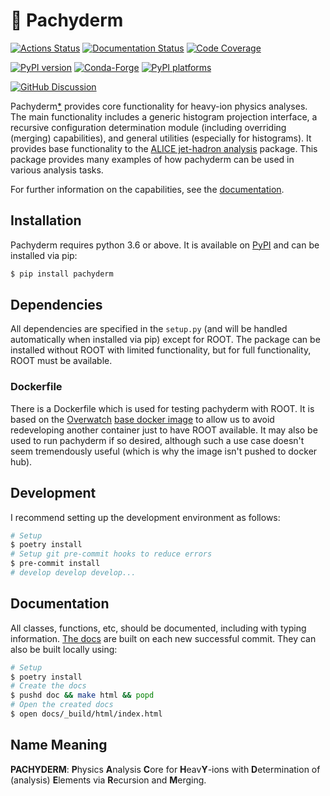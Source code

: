 # 🐘 Pachyderm

[![Actions Status][actions-badge]][actions-link]
[![Documentation Status][rtd-badge]][rtd-link]
[![Code Coverage][code-cov-badge]][code-cov-link]

[![PyPI version][pypi-version]][pypi-link]
[![Conda-Forge][conda-badge]][conda-link]
[![PyPI platforms][pypi-platforms]][pypi-link]

[![GitHub Discussion][github-discussions-badge]][github-discussions-link]

<!-- SPHINX-START -->

<!-- prettier-ignore-start -->
[actions-badge]:            https://github.com/raymondEhlers/pachyderm/workflows/CI/badge.svg
[actions-link]:             https://github.com/raymondEhlers/pachyderm/actions
[code-cov-link]:            https://codecov.io/gh/raymondEhlers/pachyderm
[code-cov-badge]:           https://codecov.io/gh/raymondEhlers/pachyderm/branch/main/graph/badge.svg
[conda-badge]:              https://img.shields.io/conda/vn/conda-forge/pachyderm
[conda-link]:               https://github.com/conda-forge/pachyderm-feedstock
[github-discussions-badge]: https://img.shields.io/static/v1?label=Discussions&message=Ask&color=blue&logo=github
[github-discussions-link]:  https://github.com/raymondEhlers/pachyderm/discussions
[pypi-link]:                https://pypi.org/project/pachyderm/
[pypi-platforms]:           https://img.shields.io/pypi/pyversions/pachyderm
[pypi-version]:             https://img.shields.io/pypi/v/pachyderm
[rtd-badge]:                https://readthedocs.org/projects/pachyderm-heavy-ion/badge/?version=latest
[rtd-link]:                 https://pachyderm-heavy-ion.readthedocs.io/en/latest/?badge=latest

<!-- prettier-ignore-end -->

Pachyderm[\*](#name-meaning) provides core functionality for heavy-ion physics analyses. The main
functionality includes a generic histogram projection interface, a recursive configuration determination
module (including overriding (merging) capabilities), and general utilities (especially for histograms). It
provides base functionality to the [ALICE jet-hadron
analysis](https://github.com/raymondEhlers/alice-jet-hadron) package. This package provides many examples of
how pachyderm can be used in various analysis tasks.

For further information on the capabilities, see the
[documentation](https://readthedocs.org/projects/pachyderm-heavy-ion/badge/?version=latest).

## Installation

Pachyderm requires python 3.6 or above. It is available on [PyPI](https://pypi.org/project/pachyderm/) and can
be installed via pip:

```bash
$ pip install pachyderm
```

## Dependencies

All dependencies are specified in the `setup.py` (and will be handled automatically when installed via pip)
except for ROOT. The package can be installed without ROOT with limited functionality, but for full
functionality, ROOT must be available.

### Dockerfile

There is a Dockerfile which is used for testing pachyderm with ROOT. It is based on the
[Overwatch](https://github.com/raymondEhlers/OVERWATCH) [base docker
image](https://hub.docker.com/r/rehlers/overwatch-base/) to allow us to avoid redeveloping another container
just to have ROOT available. It may also be used to run pachyderm if so desired, although such a use case
doesn't seem tremendously useful (which is why the image isn't pushed to docker hub).

## Development

I recommend setting up the development environment as follows:

```bash
# Setup
$ poetry install
# Setup git pre-commit hooks to reduce errors
$ pre-commit install
# develop develop develop...
```

## Documentation

All classes, functions, etc, should be documented, including with typing information. [The
docs](https://pachyderm-heavy-ion.readthedocs.io/en/latest/) are built on each new successful commit. They can
also be built locally using:

```bash
# Setup
$ poetry install
# Create the docs
$ pushd doc && make html && popd
# Open the created docs
$ open docs/_build/html/index.html
```

## Name Meaning

**PACHYDERM**: **P**hysics **A**nalysis **C**ore for **H**eav**Y**-ions with **D**etermination of (analysis)
**E**lements via **R**ecursion and **M**erging.
